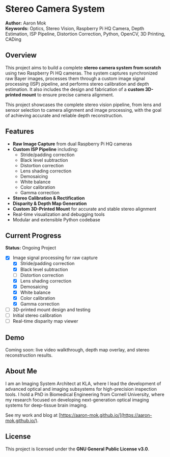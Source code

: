 # Stereo Camera System

**Author:** Aaron Mok  
**Keywords:** Optics, Stereo Vision, Raspberry Pi HQ Camera, Depth Estimation, ISP Pipeline, Distortion Correction, Python, OpenCV, 3D Printing, CADing

## Overview

This project aims to build a complete **stereo camera system from scratch** using two Raspberry Pi HQ cameras. The system captures synchronized raw Bayer images, processes them through a custom image signal processing (ISP) pipeline, and performs stereo calibration and depth estimation. It also includes the design and fabrication of a **custom 3D-printed mount** to ensure precise camera alignment.

This project showcases the complete stereo vision pipeline, from lens and sensor selection to camera alignment and image processing, with the goal of achieving accurate and reliable depth reconstruction.

## Features

- **Raw Image Capture** from dual Raspberry Pi HQ cameras  
- **Custom ISP Pipeline** including:
  - Stride/padding correction
  - Black level subtraction
  - Distortion correction
  - Lens shading correction
  - Demosaicing
  - White balance
  - Color calibration
  - Gamma correction
- **Stereo Calibration & Rectification**
- **Disparity & Depth Map Generation**
- **Custom 3D-Printed Mount** for accurate and stable stereo alignment
- Real-time visualization and debugging tools
- Modular and extensible Python codebase


## Current Progress
**Status:** Ongoing Project  
- [x] Image signal processing for raw capture
  - [x] Stride/padding correction
  - [x] Black level subtraction
  - [ ] Distortion correction
  - [x] Lens shading correction
  - [x] Demosaicing
  - [x] White balance
  - [x] Color calibration
  - [x] Gamma correction
- [ ] 3D-printed mount design and testing
- [ ] Initial stereo calibration
- [ ] Real-time disparity map viewer

## Demo
Coming soon: live video walkthrough, depth map overlay, and stereo reconstruction results.

## About Me
I am an Imaging System Architect at KLA, where I lead the development of advanced optical and imaging subsystems for high-precision inspection tools. I hold a PhD in Biomedical Engineering from Cornell University, where my research focused on developing next-generation optical imaging systems for deep-tissue brain imaging.

See my work and blog at [https://aaron-mok.github.io/](https://aaron-mok.github.io/).

## License
This project is licensed under the **GNU General Public License v3.0**. 
